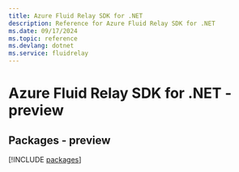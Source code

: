 ```yaml
---
title: Azure Fluid Relay SDK for .NET
description: Reference for Azure Fluid Relay SDK for .NET
ms.date: 09/17/2024
ms.topic: reference
ms.devlang: dotnet
ms.service: fluidrelay
---
```

# Azure Fluid Relay SDK for .NET - preview
## Packages - preview
[!INCLUDE [packages](fluid-relay-index.md)]